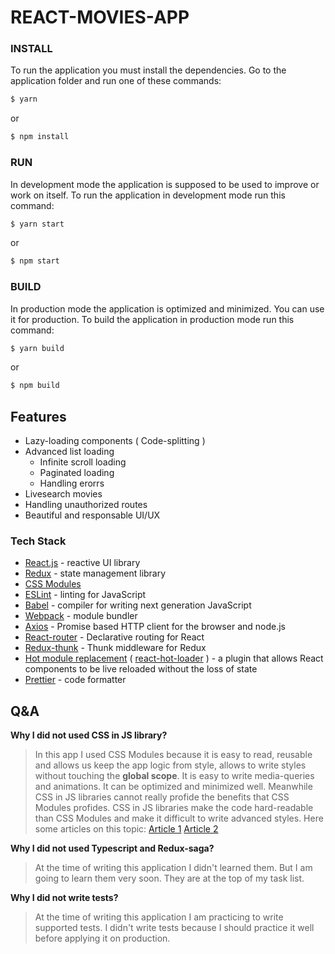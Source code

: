 # REACT-MOVIES-APP

### INSTALL
To run the application you must install the dependencies. Go to the application folder and run one of these commands:
```sh
$ yarn
```
or
```sh
$ npm install
```
### RUN

In development mode the application is supposed to be used to improve or work on itself.
To run the application in development mode run this command:
```sh 
$ yarn start
```
or
```sh
$ npm start
```

### BUILD

In production mode the application is optimized and minimized. You can use it for production.
To build the application in production mode run this command:

```sh
$ yarn build
```
or
```sh
$ npm build
```
## Features

- Lazy-loading components ( Code-splitting )
- Advanced list loading
    - Infinite scroll loading
    - Paginated loading
    - Handling erorrs
- Livesearch movies
- Handling unauthorized routes
- Beautiful and responsable UI/UX

### Tech Stack
- [React.js](https://reactjs.org/) - reactive UI library
- [Redux](https://redux.js.org/) - state management library
- [CSS Modules](https://github.com/css-modules/webpack-demo)
- [ESLint](https://eslint.org/) - linting for JavaScript
- [Babel](https://babeljs.io/) - compiler for writing next generation JavaScript
- [Webpack](https://webpack.js.org/) - module bundler
- [Axios](https://github.com/axios/axios) - Promise based HTTP client for the browser and node.js
- [React-router](https://github.com/ReactTraining/react-router) - Declarative routing for React
- [Redux-thunk](https://github.com/reduxjs/redux-thunk) - Thunk middleware for Redux
- [Hot module replacement](https://webpack.js.org/concepts/hot-module-replacement/) ( [react-hot-loader](https://github.com/gaearon/react-hot-loader) ) - a plugin that allows React components to be live reloaded without the loss of state
- [Prettier](https://prettier.io/) - code formatter

## Q&A

**Why I did not used CSS in JS library?**
> In this app I used CSS Modules because it is easy to read, reusable and allows us keep the app logic from style, allows to write styles without touching the **global scope**. It is easy to write media-queries and animations. It can be optimized and minimized well. Meanwhile CSS in JS libraries cannot really profide the benefits that CSS Modules profides. CSS in JS libraries make the code hard-readable than CSS Modules and make it difficult to write advanced styles. Here some articles on this topic: [Article 1](https://www.sparkpost.com/blog/why-chose-css-modules/)   [Article 2](https://medium.com/@gajus/stop-using-css-in-javascript-for-web-development-fa32fb873dcc)

**Why I did not used Typescript and Redux-saga?**
> At the time of writing this application I didn't learned them. But I am going to learn them very soon. They are at the top of my task list.

**Why I did not write tests?**
> At the time of writing this application I am practicing to write supported tests. I didn't write tests because I should practice it well before applying it on production.
